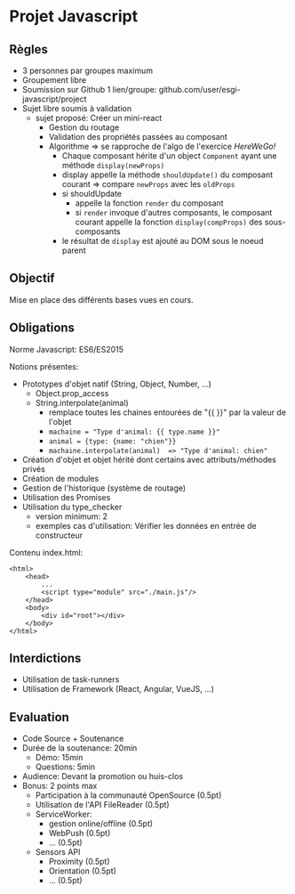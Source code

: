 # Projet Javascript

## Règles

- 3 personnes par groupes maximum
- Groupement libre
- Soumission sur Github 1 lien/groupe: github.com/user/esgi-javascript/project
- Sujet libre soumis à validation
	- sujet proposé: Créer un mini-react
		- Gestion du routage
		- Validation des propriétés passées au composant
		- Algorithme => se rapproche de l'algo de l'exercice *HereWeGo!*
			- Chaque composant hérite d'un object `Component` ayant une méthode `display(newProps)`
			- display appelle la méthode `shouldUpdate()` du composant courant => compare `newProps` avec les `oldProps`
			- si shouldUpdate
				- appelle la fonction `render` du composant
				- si `render` invoque d'autres composants, le composant courant appelle la fonction `display(compProps)` des sous-composants
			- le résultat de `display` est ajouté au DOM sous le noeud parent

## Objectif

Mise en place des différents bases vues en cours.

## Obligations

Norme Javascript: ES6/ES2015

Notions présentes:
- Prototypes d'objet natif (String, Object, Number, ...)
	- Object.prop_access
	- String.interpolate(animal)
		- remplace toutes les chaines entourées de "{{ }}" par la valeur de l'objet
		-  `machaine = "Type d'animal: {{ type.name }}"`
		- `animal = {type: {name: "chien"}}`
		- `machaine.interpolate(animal)  => "Type d'animal: chien"`
- Création d'objet et objet hérité dont certains avec attributs/méthodes privés
- Création de modules
- Gestion de l'historique (système de routage)
- Utilisation des Promises
- Utilisation du type_checker
	- version minimum: 2
	- exemples cas d'utilisation: Vérifier les données en entrée de constructeur 

Contenu index.html:

    <html>
	    <head>
		    ...
		    <script type="module" src="./main.js"/>
	    </head>
	    <body>
		    <div id="root"></div>
		</body>
	</html>

## Interdictions

- Utilisation de task-runners
- Utilisation de Framework (React, Angular, VueJS, ...)

## Evaluation

- Code Source + Soutenance
- Durée de la soutenance: 20min
	- Démo: 15min
	- Questions: 5min
- Audience: Devant la promotion ou huis-clos
- Bonus: 2 points max
	- Participation à la communauté OpenSource (0.5pt)
	- Utilisation de l'API FileReader (0.5pt)
	- ServiceWorker:
		- gestion online/offline (0.5pt)
		- WebPush (0.5pt)
		- ... (0.5pt)
	- Sensors API
		- Proximity (0.5pt)
		- Orientation (0.5pt)
		- ... (0.5pt)

